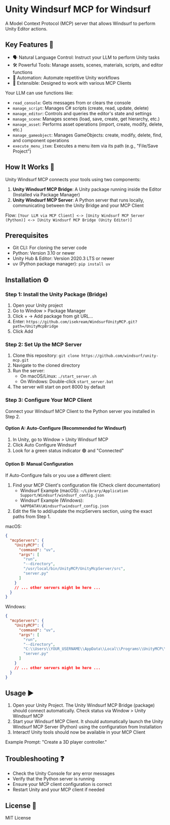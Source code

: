 # Unity Windsurf MCP for Windsurf

A Model Context Protocol (MCP) server that allows Windsurf to perform Unity Editor actions.

## Key Features 🚀

- 🗣️ Natural Language Control: Instruct your LLM to perform Unity tasks
- 🛠️ Powerful Tools: Manage assets, scenes, materials, scripts, and editor functions
- 🤖 Automation: Automate repetitive Unity workflows
- 🧩 Extensible: Designed to work with various MCP Clients

Your LLM can use functions like:

- `read_console`: Gets messages from or clears the console
- `manage_script`: Manages C# scripts (create, read, update, delete)
- `manage_editor`: Controls and queries the editor's state and settings
- `manage_scene`: Manages scenes (load, save, create, get hierarchy, etc.)
- `manage_asset`: Performs asset operations (import, create, modify, delete, etc.)
- `manage_gameobject`: Manages GameObjects: create, modify, delete, find, and component operations
- `execute_menu_item`: Executes a menu item via its path (e.g., "File/Save Project")

## How It Works 🤔

Unity Windsurf MCP connects your tools using two components:

1. **Unity Windsurf MCP Bridge**: A Unity package running inside the Editor (Installed via Package Manager)
2. **Unity Windsurf MCP Server**: A Python server that runs locally, communicating between the Unity Bridge and your MCP Client

Flow: `[Your LLM via MCP Client] <-> [Unity Windsurf MCP Server (Python)] <-> [Unity Windsurf MCP Bridge (Unity Editor)]`

## Prerequisites

- Git CLI: For cloning the server code
- Python: Version 3.10 or newer
- Unity Hub & Editor: Version 2020.3 LTS or newer
- uv (Python package manager): `pip install uv`

## Installation ⚙️

### Step 1: Install the Unity Package (Bridge)

1. Open your Unity project
2. Go to Window > Package Manager
3. Click + -> Add package from git URL...
4. Enter: `https://github.com/isekream/WindsurfUnityMCP.git?path=/UnityMcpBridge`
5. Click Add

### Step 2: Set Up the MCP Server

1. Clone this repository: `git clone https://github.com/windsurf/unity-mcp.git`
2. Navigate to the cloned directory
3. Run the server:
   - On macOS/Linux: `./start_server.sh`
   - On Windows: Double-click `start_server.bat`
4. The server will start on port 8000 by default

### Step 3: Configure Your MCP Client

Connect your Windsurf MCP Client to the Python server you installed in Step 2.

#### Option A: Auto-Configure (Recommended for Windsurf)

1. In Unity, go to Window > Unity Windsurf MCP
2. Click Auto Configure Windsurf
3. Look for a green status indicator 🟢 and "Connected"

#### Option B: Manual Configuration

If Auto-Configure fails or you use a different client:

1. Find your MCP Client's configuration file (Check client documentation)
   - Windsurf Example (macOS): `~/Library/Application Support/Windsurf/windsurf_config.json`
   - Windsurf Example (Windows): `%APPDATA%\Windsurf\windsurf_config.json`
2. Edit the file to add/update the mcpServers section, using the exact paths from Step 1.

macOS:

```json
{
  "mcpServers": {
    "UnityMCP": {
      "command": "uv",
      "args": [
        "run",
        "--directory",
        "/usr/local/bin/UnityMCP/UnityMcpServer/src",
        "server.py"
      ]
    }
    // ... other servers might be here ...
  }
}
```

Windows:

```json
{
  "mcpServers": {
    "UnityMCP": {
      "command": "uv",
      "args": [
        "run",
        "--directory",
        "C:\\Users\\YOUR_USERNAME\\AppData\\Local\\Programs\\UnityMCP\\UnityMcpServer\\src",
        "server.py"
      ]
    }
    // ... other servers might be here ...
  }
}
```

## Usage ▶️

1. Open your Unity Project. The Unity Windsurf MCP Bridge (package) should connect automatically. Check status via Window > Unity Windsurf MCP
2. Start your Windsurf MCP Client. It should automatically launch the Unity Windsurf MCP Server (Python) using the configuration from Installation
3. Interact! Unity tools should now be available in your MCP Client

Example Prompt: "Create a 3D player controller."

## Troubleshooting ❓

- Check the Unity Console for any error messages
- Verify that the Python server is running
- Ensure your MCP client configuration is correct
- Restart Unity and your MCP client if needed

## License 📜

MIT License
